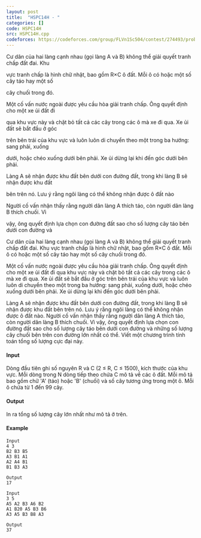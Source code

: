 ```yaml
---
layout: post
title:  "HSPC14H - "
categories: []
code: HSPC14H
src: HSPC14H.cpp
codeforces: https://codeforces.com/group/FLVn1Sc504/contest/274493/problem/V
---
```




  


Cư dân của hai làng cạnh nhau (gọi làng A và B) không thể giải quyết tranh chấp đất đai. Khu

vực tranh chấp là hình chữ nhật, bao gồm R×C ô đất. Mỗi ô có hoặc một số cây táo hay một số

cây chuối trong đó.

Một cố vấn nước ngoài được yêu cầu hòa giải tranh chấp. Ông quyết định cho một xe ủi đất đi

qua khu vực này và chặt bỏ tất cả các cây trong các ô mà xe đi qua. Xe ủi đất sẽ bắt đầu ở góc

trên bên trái của khu vực và luôn luôn di chuyển theo một trong ba hướng: sang phải, xuống

dưới, hoặc chéo xuống dưới bên phải. Xe ủi dừng lại khi đến góc dưới bên phải.

Làng A sẽ nhận được khu đất bên dưới con đường đất, trong khi làng B sẽ nhận được khu đất

bên trên nó. Lưu ý rằng ngôi làng có thể không nhận được ô đất nào

Người cố vấn nhận thấy rằng người dân làng A thích táo, còn người dân làng B thích chuối. Vì

vậy, ông quyết định lựa chọn con đường đất sao cho số lượng cây táo bên dưới con đường và

Cư dân của hai làng cạnh nhau (gọi làng A và B) không thể giải quyết tranh chấp đất đai. Khu vực tranh chấp là hình chữ nhật, bao gồm R×C ô đất. Mỗi ô có hoặc một số cây táo hay một số cây chuối trong đó.

Một cố vấn nước ngoài được yêu cầu hòa giải tranh chấp. Ông quyết định cho một xe ủi đất đi qua khu vực này và chặt bỏ tất cả các cây trong các ô mà xe đi qua. Xe ủi đất sẽ bắt đầu ở góc trên bên trái của khu vực và luôn luôn di chuyển theo một trong ba hướng: sang phải, xuống dưới, hoặc chéo xuống dưới bên phải. Xe ủi dừng lại khi đến góc dưới bên phải.

Làng A sẽ nhận được khu đất bên dưới con đường đất, trong khi làng B sẽ nhận được khu đất bên trên nó. Lưu ý rằng ngôi làng có thể không nhận được ô đất nào. Người cố vấn nhận thấy rằng người dân làng A thích táo, còn người dân làng B thích chuối. Vì vậy, ông quyết định lựa chọn con đường đất sao cho số lượng cây táo bên dưới con đường và những số lượng cây chuối bên trên con đường lớn nhất có thể. Viết một chương trình tính toán tổng số lượng cực đại này.

#### Input

Dòng đầu tiên ghi số nguyên R và C (2 ≤ R, C ≤ 1500), kích thước của khu vực. Mỗi dòng trong N dòng tiếp theo chứa C mô tả về các ô đất. Mỗi mô tả bao gồm chữ 'A' (táo) hoặc 'B' (chuối) và số cây tương ứng trong một ô. Mỗi ô chứa từ 1 đến 99 cây.

#### Output

In ra tổng số lượng cây lớn nhất như mô tả ở trên.

#### Example

```
Input
4 3
B2 B3 B5
A3 B1 A1
A2 A4 B1
B1 B3 A3

Output
17

```

```
Input
3 5
A5 A2 B3 A6 B2
A1 B20 A5 B3 B6
A3 A5 B3 B8 A3

Output
37
```

<!--more-->

